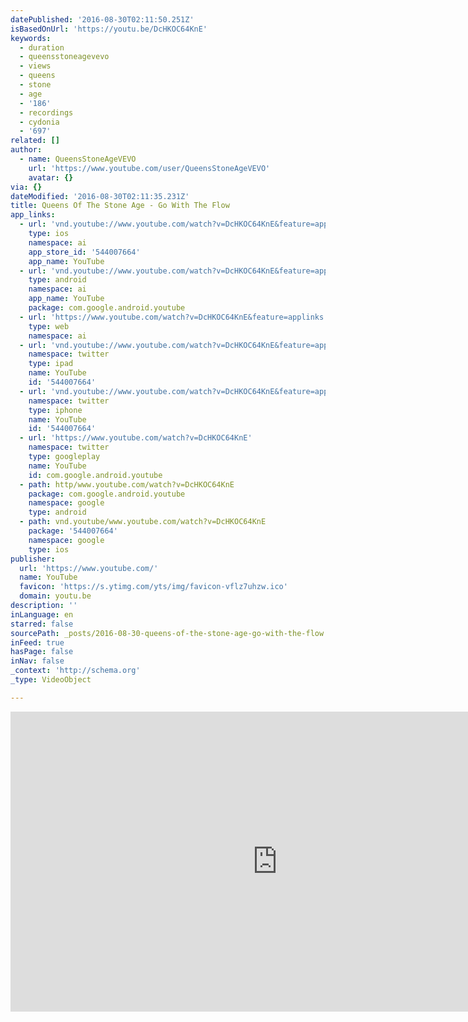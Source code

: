 ```yaml
---
datePublished: '2016-08-30T02:11:50.251Z'
isBasedOnUrl: 'https://youtu.be/DcHKOC64KnE'
keywords:
  - duration
  - queensstoneagevevo
  - views
  - queens
  - stone
  - age
  - '186'
  - recordings
  - cydonia
  - '697'
related: []
author:
  - name: QueensStoneAgeVEVO
    url: 'https://www.youtube.com/user/QueensStoneAgeVEVO'
    avatar: {}
via: {}
dateModified: '2016-08-30T02:11:35.231Z'
title: Queens Of The Stone Age - Go With The Flow
app_links:
  - url: 'vnd.youtube://www.youtube.com/watch?v=DcHKOC64KnE&feature=applinks'
    type: ios
    namespace: ai
    app_store_id: '544007664'
    app_name: YouTube
  - url: 'vnd.youtube://www.youtube.com/watch?v=DcHKOC64KnE&feature=applinks'
    type: android
    namespace: ai
    app_name: YouTube
    package: com.google.android.youtube
  - url: 'https://www.youtube.com/watch?v=DcHKOC64KnE&feature=applinks'
    type: web
    namespace: ai
  - url: 'vnd.youtube://www.youtube.com/watch?v=DcHKOC64KnE&feature=applinks'
    namespace: twitter
    type: ipad
    name: YouTube
    id: '544007664'
  - url: 'vnd.youtube://www.youtube.com/watch?v=DcHKOC64KnE&feature=applinks'
    namespace: twitter
    type: iphone
    name: YouTube
    id: '544007664'
  - url: 'https://www.youtube.com/watch?v=DcHKOC64KnE'
    namespace: twitter
    type: googleplay
    name: YouTube
    id: com.google.android.youtube
  - path: http/www.youtube.com/watch?v=DcHKOC64KnE
    package: com.google.android.youtube
    namespace: google
    type: android
  - path: vnd.youtube/www.youtube.com/watch?v=DcHKOC64KnE
    package: '544007664'
    namespace: google
    type: ios
publisher:
  url: 'https://www.youtube.com/'
  name: YouTube
  favicon: 'https://s.ytimg.com/yts/img/favicon-vflz7uhzw.ico'
  domain: youtu.be
description: ''
inLanguage: en
starred: false
sourcePath: _posts/2016-08-30-queens-of-the-stone-age-go-with-the-flow.md
inFeed: true
hasPage: false
inNav: false
_context: 'http://schema.org'
_type: VideoObject

---
```

<iframe src="https://cdn.embedly.com/widgets/media.html?src=https%3A%2F%2Fwww.youtube.com%2Fembed%2FDcHKOC64KnE%3Ffeature%3Doembed&amp;url=http%3A%2F%2Fwww.youtube.com%2Fwatch%3Fv%3DDcHKOC64KnE&amp;image=https%3A%2F%2Fi.ytimg.com%2Fvi%2FDcHKOC64KnE%2Fhqdefault.jpg&amp;key=b7d04c9b404c499eba89ee7072e1c4f7&amp;type=text%2Fhtml&amp;schema=youtube" width="854" height="480" scrolling="no" frameborder="0" allowfullscreen="" style=""></iframe>